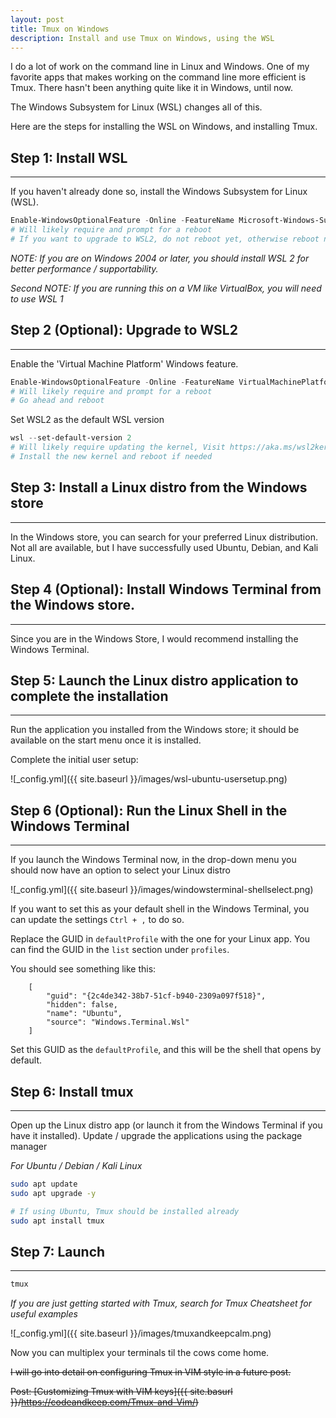 ```yaml
---
layout: post
title: Tmux on Windows
description: Install and use Tmux on Windows, using the WSL
---
```


I do a lot of work on the command line in Linux and Windows.
One of my favorite apps that makes working on the command line more efficient is Tmux.
There hasn't been anything quite like it in Windows, until now.

The Windows Subsystem for Linux (WSL) changes all of this.

Here are the steps for installing the WSL on Windows, and installing Tmux.

## Step 1: Install WSL

----

If you haven't already done so, install the Windows Subsystem for Linux (WSL).

```powershell
Enable-WindowsOptionalFeature -Online -FeatureName Microsoft-Windows-Subsystem-Linux
# Will likely require and prompt for a reboot
# If you want to upgrade to WSL2, do not reboot yet, otherwise reboot now
```

*NOTE: If you are on Windows 2004 or later,*
*you should install WSL 2 for better performance / supportability.*

*Second NOTE: If you are running this on a VM like VirtualBox,*
*you will need to use WSL 1*

## Step 2 (Optional): Upgrade to WSL2

----

Enable the 'Virtual Machine Platform' Windows feature.

```powershell
Enable-WindowsOptionalFeature -Online -FeatureName VirtualMachinePlatform
# Will likely require and prompt for a reboot
# Go ahead and reboot
```

Set WSL2 as the default WSL version

```powershell
wsl --set-default-version 2
# Will likely require updating the kernel, Visit https://aka.ms/wsl2kernel
# Install the new kernel and reboot if needed
```

## Step 3: Install a Linux distro from the Windows store

----

In the Windows store, you can search for your preferred Linux distribution.
Not all are available, 
but I have successfully used Ubuntu, Debian, and Kali Linux.

## Step 4 (Optional): Install Windows Terminal from the Windows store.

----

Since you are in the Windows Store, 
I would recommend installing the Windows Terminal. 


## Step 5: Launch the Linux distro application to complete the installation

----

Run the application you installed from the Windows store; 
it should be available on the start menu once it is installed.

Complete the initial user setup:

![_config.yml]({{ site.baseurl }}/images/wsl-ubuntu-usersetup.png)


## Step 6 (Optional): Run the Linux Shell in the Windows Terminal

----

If you launch the Windows Terminal now, 
in the drop-down menu you should now have an option to select your Linux distro

![_config.yml]({{ site.baseurl }}/images/windowsterminal-shellselect.png)

If you want to set this as your default shell in the Windows Terminal,
you can update the settings `Ctrl + ,` to do so.

Replace the GUID in `defaultProfile` with the one for your Linux app.
You can find the GUID in the `list` section under `profiles`.

You should see something like this:
```
    [
        "guid": "{2c4de342-38b7-51cf-b940-2309a097f518}",
        "hidden": false,
        "name": "Ubuntu",
        "source": "Windows.Terminal.Wsl"
    ]
```

Set this GUID as the `defaultProfile`, 
and this will be the shell that opens by default.

## Step 6: Install tmux

----

Open up the Linux distro app 
(or launch it from the Windows Terminal if you have it installed).
Update / upgrade the applications using the package manager

*For Ubuntu / Debian / Kali Linux*

```bash
sudo apt update
sudo apt upgrade -y

# If using Ubuntu, Tmux should be installed already
sudo apt install tmux
```

## Step 7: Launch

----

```bash
tmux
```
*If you are just getting started with Tmux, search for Tmux Cheatsheet for useful examples*

![_config.yml]({{ site.baseurl }}/images/tmuxandkeepcalm.png)

Now you can multiplex your terminals til the cows come home.

<s>I will go into detail on configuring Tmux in VIM style in a future post.<s>

Post: [Customizing Tmux with VIM keys]({{ site.basurl }}/https://codeandkeep.com/Tmux-and-Vim/)

